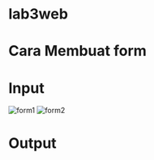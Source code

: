 # lab3web
# Cara Membuat form
# Input
![form1](https://user-images.githubusercontent.com/56526167/114502703-6759f000-9c56-11eb-95b8-904c8bf86397.png)
![form2](https://user-images.githubusercontent.com/56526167/114502908-b1db6c80-9c56-11eb-8493-e7405dad050d.png)
# Output
